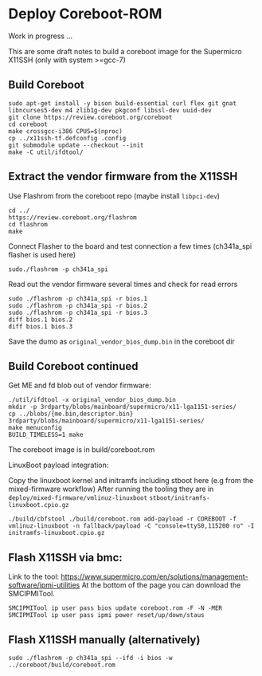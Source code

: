 # Deploy Coreboot-ROM

Work in progress ...

This are some draft notes to build a coreboot image for the Supermicro X11SSH (only with system >=gcc-7)

## Build Coreboot

```
sudo apt-get install -y bison build-essential curl flex git gnat libncurses5-dev m4 zlib1g-dev pkgconf libssl-dev uuid-dev
git clone https://review.coreboot.org/coreboot
cd coreboot
make crossgcc-i386 CPUS=$(nproc)
cp ../x11ssh-tf.defconfig .config
git submodule update --checkout --init
make -C util/ifdtool/
```

## Extract the vendor firmware from the X11SSH

Use Flashrom from the coreboot repo (maybe install `libpci-dev`)

```
cd ../
https://review.coreboot.org/flashrom
cd flashrom
make
```

Connect Flasher to the board and test connection a few times (ch341a_spi flasher is used here)

```
sudo./flashrom -p ch341a_spi
```

Read out the vendor firmware several times and check for read errors

```
sudo ./flashrom -p ch341a_spi -r bios.1
sudo ./flashrom -p ch341a_spi -r bios.2
sudo ./flashrom -p ch341a_spi -r bios.3
diff bios.1 bios.2
diff bios.1 bios.3
```

Save the dumo as `original_vendor_bios_dump.bin` in the coreboot dir

## Build Coreboot continued

Get ME and fd blob out of vendor firmware:

```
./util/ifdtool -x original_vendor_bios_dump.bin
mkdir -p 3rdparty/blobs/mainboard/supermicro/x11-lga1151-series/
cp ../blobs/{me.bin,descriptor.bin} 3rdparty/blobs/mainboard/supermicro/x11-lga1151-series/
make menuconfig
BUILD_TIMELESS=1 make
```
The coreboot image is in build/coreboot.rom

LinuxBoot payload integration:

Copy the linuxboot kernel and initramfs including stboot here (e.g from the mixed-firmware workflow)
After running the tooling they are in
`deploy/mixed-firmware/vmlinuz-linuxboot`
`stboot/initramfs-linuxboot.cpio.gz`

```
./build/cbfstool ./build/coreboot.rom add-payload -r COREBOOT -f vmlinuz-linuxboot -n fallback/payload -C "console=ttyS0,115200 ro" -I initramfs-linuxboot.cpio.gz
```

## Flash X11SSH via bmc:

Link to the tool: https://www.supermicro.com/en/solutions/management-software/ipmi-utilities
At the bottom of the page you can download the SMCIPMITool.

```
SMCIPMITool ip user pass bios update coreboot.rom -F -N -MER
SMCIPMITool ip user pass ipmi power reset/up/down/staus
```

## Flash X11SSH manually (alternatively)

```
sudo ./flashrom -p ch341a_spi --ifd -i bios -w ../coreboot/build/coreboot.rom
```
